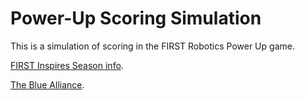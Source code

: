 # Power-Up Scoring Simulation

This is a simulation of scoring in the FIRST Robotics Power Up game.

[FIRST Inspires Season info](https://www.firstinspires.org/resource-library/frc/competition-manual-qa-system).

[The Blue Alliance](https://www.thebluealliance.com/).
